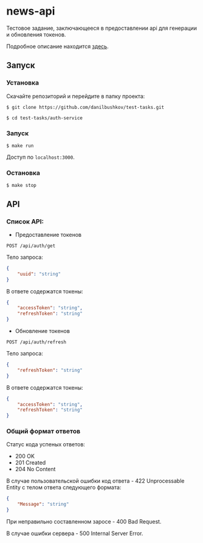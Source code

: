 # news-api

Тестовое задание, заключающееся в предоставлении api для генерации и обновления токенов.

Подробное описание находится [здесь](./go-test.md).


## Запуск

### Установка

Скачайте репозиторий и перейдите в папку проекта:

```console
$ git clone https://github.com/danilbushkov/test-tasks.git
```
```console
$ cd test-tasks/auth-service

```

### Запуск

```console
$ make run
```

Доступ по `localhost:3000`.

### Остановка

```console
$ make stop
```

## API

### Список API:

- Предоставление токенов

`POST /api/auth/get`

Тело запроса:

```json
{
    "uuid": "string"
}
```

В ответе содержатся токены:

```json
{
    "accessToken": "string",
    "refreshToken": "string"
}
```

- Обновление токенов

`POST /api/auth/refresh`

Тело запроса:

```json
{
    "refreshToken": "string"
}
```

В ответе содержатся токены:

```json
{
    "accessToken": "string",
    "refreshToken": "string"
}
```


### Общий формат ответов

Статус кода успеных ответов: 
- 200 OK
- 201 Created
- 204 No Content

В случае пользовательской ошибки код ответа - 422 Unprocessable Entity c телом ответа 
следующего формата:

```json
{
    "Message": "string"
}
```

При неправильно составленном заросе - 400 Bad Request.

В случае ошибки сервера - 500 Internal Server Error.


